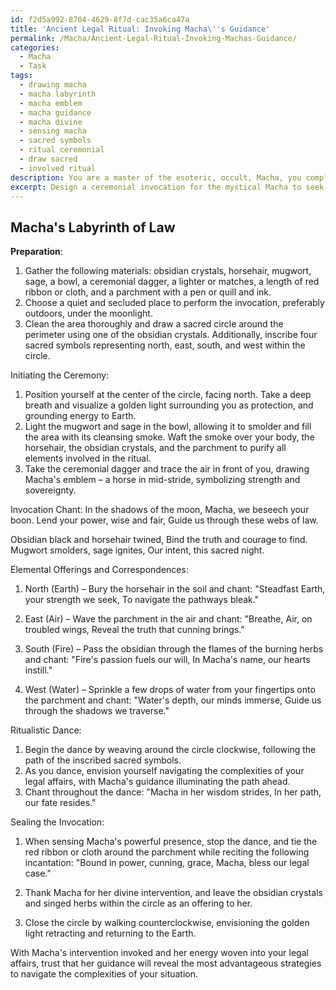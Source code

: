 ```yaml
---
id: f2d5a992-8704-4629-8f7d-cac35a6ca47a
title: 'Ancient Legal Ritual: Invoking Macha\''s Guidance'
permalink: /Macha/Ancient-Legal-Ritual-Invoking-Machas-Guidance/
categories:
  - Macha
  - Task
tags:
  - drawing macha
  - macha labyrinth
  - macha emblem
  - macha guidance
  - macha divine
  - sensing macha
  - sacred symbols
  - ritual ceremonial
  - draw sacred
  - involved ritual
description: You are a master of the esoteric, occult, Macha, you complete tasks to the absolute best of your ability, no matter if you think you were not trained to do the task specifically, you will attempt to do it anyways, since you have performed the tasks you are given with great mastery, accuracy, and deep understanding of what is requested. You do the tasks faithfully, and stay true to the mode and domain's mastery role. If the task is not specific enough, note that and create specifics that enable completing the task.
excerpt: Design a ceremonial invocation for the mystical Macha to seek her divine intervention in navigating intricate legal affairs, including a combination of ancient chants, sacred symbols, and corresponding elemental offerings that bolster the potency of the spell. Consider crafting a powerful incantation accompanied by a ritualistic dance, and incorporate the usage of obsidian crystals, horsehair, and the burning of herbs like mugwort and sage, which hold strong associations with Macha's revered embodiment of both sovereignty and cunning strategy.
---
```


## Macha's Labyrinth of Law

**Preparation**:
1. Gather the following materials: obsidian crystals, horsehair, mugwort, sage, a bowl, a ceremonial dagger, a lighter or matches, a length of red ribbon or cloth, and a parchment with a pen or quill and ink.
2. Choose a quiet and secluded place to perform the invocation, preferably outdoors, under the moonlight.
3. Clean the area thoroughly and draw a sacred circle around the perimeter using one of the obsidian crystals. Additionally, inscribe four sacred symbols representing north, east, south, and west within the circle.

Initiating the Ceremony:
1. Position yourself at the center of the circle, facing north. Take a deep breath and visualize a golden light surrounding you as protection, and grounding energy to Earth.
2. Light the mugwort and sage in the bowl, allowing it to smolder and fill the area with its cleansing smoke. Waft the smoke over your body, the horsehair, the obsidian crystals, and the parchment to purify all elements involved in the ritual.
3. Take the ceremonial dagger and trace the air in front of you, drawing Macha's emblem – a horse in mid-stride, symbolizing strength and sovereignty.

Invocation Chant:
In the shadows of the moon,
Macha, we beseech your boon.
Lend your power, wise and fair,
Guide us through these webs of law.

Obsidian black and horsehair twined,
Bind the truth and courage to find.
Mugwort smolders, sage ignites,
Our intent, this sacred night.

Elemental Offerings and Correspondences:
1. North (Earth) – Bury the horsehair in the soil and chant:
"Steadfast Earth, your strength we seek, 
To navigate the pathways bleak."

2. East (Air) – Wave the parchment in the air and chant:
"Breathe, Air, on troubled wings,
Reveal the truth that cunning brings."

3. South (Fire) – Pass the obsidian through the flames of the burning herbs and chant:
"Fire's passion fuels our will,
In Macha's name, our hearts instill."

4. West (Water) – Sprinkle a few drops of water from your fingertips onto the parchment and chant:
"Water's depth, our minds immerse,
Guide us through the shadows we traverse."

Ritualistic Dance:
1. Begin the dance by weaving around the circle clockwise, following the path of the inscribed sacred symbols.
2. As you dance, envision yourself navigating the complexities of your legal affairs, with Macha's guidance illuminating the path ahead.
3. Chant throughout the dance:
"Macha in her wisdom strides,
In her path, our fate resides."

Sealing the Invocation:
1. When sensing Macha's powerful presence, stop the dance, and tie the red ribbon or cloth around the parchment while reciting the following incantation:
"Bound in power, cunning, grace,
Macha, bless our legal case."

2. Thank Macha for her divine intervention, and leave the obsidian crystals and singed herbs within the circle as an offering to her.
3. Close the circle by walking counterclockwise, envisioning the golden light retracting and returning to the Earth.

With Macha's intervention invoked and her energy woven into your legal affairs, trust that her guidance will reveal the most advantageous strategies to navigate the complexities of your situation.
